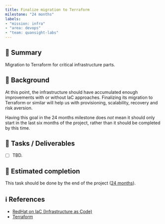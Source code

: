 ```yaml
---
title: Finalize migration to Terraform
milestone: "24 months"
labels:
- "mission: infra"
- "area: devops"
- "team: quansight-labs"
---
```


## 📌 Summary

Migration to Terraform for critical infrastructure parts.


## 📝 Background

At this point, the infrastructure should have accumulated enough improvements with or without IaC approaches.
Finalizing its migration to Terraform or similar will help us with provisioning, scalability, recovery and risk aversion.

Having this goal in the 24 months milestone does _not_ mean it should only start in the last six months of the project,
rather than it should be completed by this time.

## 🚀 Tasks / Deliverables

- [ ] TBD.

## 📅 Estimated completion

This task should be done by the end of the project ([24 months](__MILESTONE_URL__)).

## ℹ️ References

- [RedHat on IaC (Infrastructure as Code)](https://www.redhat.com/en/topics/automation/what-is-infrastructure-as-code-iac)
- [Terraform](https://www.terraform.io/)
